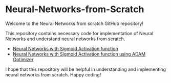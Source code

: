 # Neural-Networks-from-Scratch

Welcome to the Neural Networks from scratch GitHub repository!

This repository contains necessary code for implementation of Neural Networks and understand neural networks from scratch.

- [Neural Networks with Sigmoid Activation function](https://github.com/VivekSai07/Neural-Networks-from-Scratch/blob/main/Neural%20Networks%20with%20sigmoid%20activation%20function/Lab-1%20Neural%20Network.ipynb)
- [Neural Networks with Sigmoid Activation function using ADAM Optimizer](https://github.com/VivekSai07/Neural-Networks-from-Scratch/blob/main/Neural%20Networks%20using%20ADAM%20optimizer/Lab-2%20NN%20using%20Adam%20Optimizer.ipynb)

I hope that this repository will be helpful in understanding and implementing neural networks from scratch. Happy coding!

